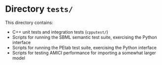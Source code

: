 # Directory `tests/`

This directory contains:

- C++ unit tests and integration tests (`cpputest/`)
- Scripts for running the SBML semantic test suite, exercising the Python
  interface
- Scripts for running the PEtab test suite, exercising the Python interface
- Scripts for testing AMICI performance for importing a somewhat larger model
